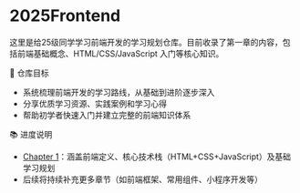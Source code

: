 # 2025Frontend
这里是给25级同学学习前端开发的学习规划仓库。目前收录了第一章的内容，包括前端基础概念、HTML/CSS/JavaScript 入门等核心知识。

🎯 仓库目标
- 系统梳理前端开发的学习路线，从基础到进阶逐步深入
- 分享优质学习资源、实践案例和学习心得
- 帮助初学者快速入门并建立完整的前端知识体系
  
📚 进度说明
- [Chapter 1](https://github.com/GUET1-304A/2025Frontend/blob/main/Chapter%201.md)：涵盖前端定义、核心技术栈（HTML+CSS+JavaScript）及基础学习规划
- 后续将持续补充更多章节（如前端框架、常用组件、小程序开发等）
